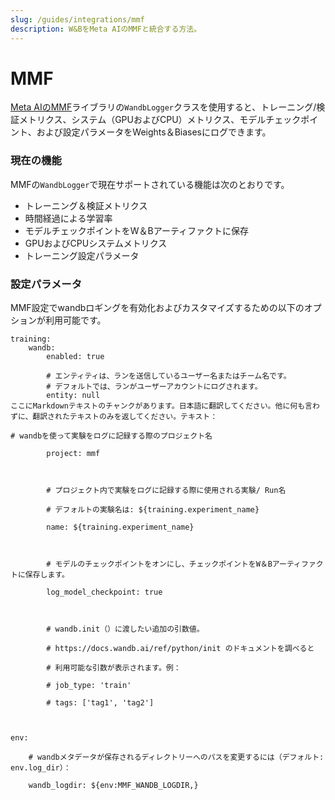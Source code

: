 ```yaml
---
slug: /guides/integrations/mmf
description: W&BをMeta AIのMMFと統合する方法。
---
```


# MMF

[Meta AIのMMF](https://github.com/facebookresearch/mmf)ライブラリの`WandbLogger`クラスを使用すると、トレーニング/検証メトリクス、システム（GPUおよびCPU）メトリクス、モデルチェックポイント、および設定パラメータをWeights＆Biasesにログできます。

### 現在の機能

MMFの`WandbLogger`で現在サポートされている機能は次のとおりです。

* トレーニング＆検証メトリクス
* 時間経過による学習率
* モデルチェックポイントをW＆Bアーティファクトに保存
* GPUおよびCPUシステムメトリクス
* トレーニング設定パラメータ

### 設定パラメータ

MMF設定でwandbロギングを有効化およびカスタマイズするための以下のオプションが利用可能です。

```
training:
    wandb:
        enabled: true
        
        # エンティティは、ランを送信しているユーザー名またはチーム名です。
        # デフォルトでは、ランがユーザーアカウントにログされます。
        entity: null
ここにMarkdownテキストのチャンクがあります。日本語に翻訳してください。他に何も言わずに、翻訳されたテキストのみを返してください。テキスト：

# wandbを使って実験をログに記録する際のプロジェクト名

        project: mmf

        

        # プロジェクト内で実験をログに記録する際に使用される実験/ Run名

        # デフォルトの実験名は: ${training.experiment_name}

        name: ${training.experiment_name}

        

        # モデルのチェックポイントをオンにし、チェックポイントをW＆Bアーティファクトに保存します。

        log_model_checkpoint: true

        

        # wandb.init（）に渡したい追加の引数値。

        # https://docs.wandb.ai/ref/python/init のドキュメントを調べると

        # 利用可能な引数が表示されます。例：

        # job_type: 'train'

        # tags: ['tag1', 'tag2']

        

env:

    # wandbメタデータが保存されるディレクトリーへのパスを変更するには（デフォルト: env.log_dir）：

    wandb_logdir: ${env:MMF_WANDB_LOGDIR,}

```